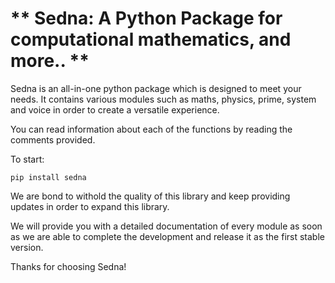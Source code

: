 # ** Sedna: A Python Package for computational mathematics, and more.. **

Sedna is an all-in-one python package which is designed to meet your needs. It contains various modules such as maths, physics, prime, system and voice in order to create a versatile experience.

You can read information about each of the functions by reading the comments provided.

To start:

```
pip install sedna
```

We are bond to withold the quality of this library and keep providing updates in order to expand this library.

We will provide you with a detailed documentation of every module as soon as we are able to complete the development and release it as the first stable version.


Thanks for choosing Sedna!